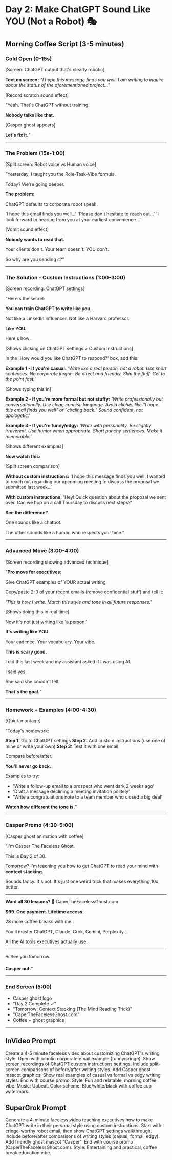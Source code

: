 # Day 2: Make ChatGPT Sound Like YOU (Not a Robot) 🎭

## Morning Coffee Script (3-5 minutes)

### Cold Open (0-15s)
[Screen: ChatGPT output that's clearly robotic]

**Text on screen:**
*"I hope this message finds you well. I am writing to inquire about the status of the aforementioned project..."*

[Record scratch sound effect]

"Yeah. That's ChatGPT without training.

**Nobody talks like that.**

[Casper ghost appears]

**Let's fix it.**"

---

### The Problem (15s-1:00)
[Split screen: Robot voice vs Human voice]

"Yesterday, I taught you the Role-Task-Vibe formula.

Today? We're going deeper.

**The problem:**

ChatGPT defaults to corporate robot speak.

'I hope this email finds you well...'
'Please don't hesitate to reach out...'
'I look forward to hearing from you at your earliest convenience...'

[Vomit sound effect]

**Nobody wants to read that.**

Your clients don't. Your team doesn't. YOU don't.

So why are you sending it?"

---

### The Solution - Custom Instructions (1:00-3:00)
[Screen recording: ChatGPT settings]

"Here's the secret:

**You can train ChatGPT to write like you.**

Not like a LinkedIn influencer. Not like a Harvard professor.

**Like YOU.**

Here's how:

[Shows clicking on ChatGPT settings > Custom Instructions]

In the 'How would you like ChatGPT to respond?' box, add this:

**Example 1 - If you're casual:**
*'Write like a real person, not a robot. Use short sentences. No corporate jargon. Be direct and friendly. Skip the fluff. Get to the point fast.'*

[Shows typing this in]

**Example 2 - If you're more formal but not stuffy:**
*'Write professionally but conversationally. Use clear, concise language. Avoid clichés like "I hope this email finds you well" or "circling back." Sound confident, not apologetic.'*

**Example 3 - If you're funny/edgy:**
*'Write with personality. Be slightly irreverent. Use humor when appropriate. Short punchy sentences. Make it memorable.'*

[Shows different examples]

**Now watch this:**

[Split screen comparison]

**Without custom instructions:**
'I hope this message finds you well. I wanted to reach out regarding our upcoming meeting to discuss the proposal we submitted last week...'

**With custom instructions:**
'Hey! Quick question about the proposal we sent over. Can we hop on a call Thursday to discuss next steps?'

**See the difference?**

One sounds like a chatbot.

The other sounds like a human who respects your time."

---

### Advanced Move (3:00-4:00)
[Screen recording showing advanced technique]

"**Pro move for executives:**

Give ChatGPT examples of YOUR actual writing.

Copy/paste 2-3 of your recent emails (remove confidential stuff) and tell it:

*'This is how I write. Match this style and tone in all future responses.'*

[Shows doing this in real time]

Now it's not just writing like 'a person.'

**It's writing like YOU.**

Your cadence. Your vocabulary. Your vibe.

**This is scary good.**

I did this last week and my assistant asked if I was using AI.

I said yes.

She said she couldn't tell.

**That's the goal.**"

---

### Homework + Examples (4:00-4:30)
[Quick montage]

"Today's homework:

**Step 1:** Go to ChatGPT settings
**Step 2:** Add custom instructions (use one of mine or write your own)
**Step 3:** Test it with one email

Compare before/after.

**You'll never go back.**

Examples to try:

- 'Write a follow-up email to a prospect who went dark 2 weeks ago'
- 'Draft a message declining a meeting invitation politely'
- 'Write a congratulations note to a team member who closed a big deal'

**Watch how different the tone is.**"

---

### Casper Promo (4:30-5:00)
[Casper ghost animation with coffee]

"I'm Casper The Faceless Ghost.

This is Day 2 of 30.

Tomorrow? I'm teaching you how to get ChatGPT to read your mind with **context stacking**.

Sounds fancy. It's not. It's just one weird trick that makes everything 10x better.

---

**Want all 30 lessons?**
👻 CaperTheFacelessGhost.com

**$99. One payment. Lifetime access.**

28 more coffee breaks with me.

You'll master ChatGPT, Claude, Grok, Gemini, Perplexity...

All the AI tools executives actually use.

---

☕ See you tomorrow.

**Casper out.**"

---

### End Screen (5:00)
- Casper ghost logo
- "Day 2 Complete ✓"
- "Tomorrow: Context Stacking (The Mind Reading Trick)"
- "CaperTheFacelessGhost.com"
- Coffee + ghost graphics

---

## InVideo Prompt

Create a 4-5 minute faceless video about customizing ChatGPT's writing style. Open with robotic corporate email example (funny/cringe). Show screen recordings of ChatGPT custom instructions settings. Include split-screen comparisons of before/after writing styles. Add Casper ghost mascot graphics. Show real examples of casual vs formal vs edgy writing styles. End with course promo. Style: Fun and relatable, morning coffee vibe. Music: Upbeat. Color scheme: Blue/white/black with coffee cup watermark.

## SuperGrok Prompt

Generate a 4-minute faceless video teaching executives how to make ChatGPT write in their personal style using custom instructions. Start with cringe-worthy robot email, then show ChatGPT settings walkthrough. Include before/after comparisons of writing styles (casual, formal, edgy). Add friendly ghost mascot "Casper". End with course promo (CaperTheFacelessGhost.com). Style: Entertaining and practical, coffee break education vibe.
